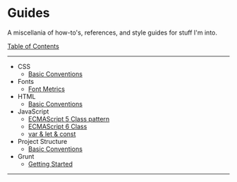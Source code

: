 # Guides

A miscellania of how-to's, references, and style guides for stuff I'm into.

[Table of Contents](README.md)

* * *

* CSS
    * [Basic Conventions](css/basic-conventions.md)
* Fonts
    * [Font Metrics](fonts/font-metrics.md)
* HTML
    * [Basic Conventions](html/basic-conventions.md)
* JavaScript
    * [ECMAScript 5 Class pattern](javascript/es5-class-pattern.md)
    * [ECMAScript 6 Class](javascript/es6-class.md)
    * [var & let & const](javascript/var-let-const.md)
* Project Structure
    * [Basic Conventions](project-structure/basic-conventions.md)
* Grunt
    * [Getting Started](grunt/getting-started.md)

* * *